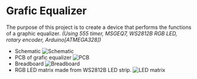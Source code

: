 # Grafic Equalizer

The purpose of this project is to create a device that performs the functions of a graphic equalizer.
*(Using 555 timer, MSGEQ7, WS2812B RGB LED, rotary encoder, Arduino[ATMEGA328])*

* Schematic
![Schematic](https://e43lna.bl.files.1drv.com/y4mkTvWlAqcx_wYuEBh9nDQtk4fH5VTOEnPVZbpEpuagybo8N_bnUSK-jOqXapWE7Itl-_2KxLVhbccWiaexIjPAewtrTVcZteUFggM8V2pfLQ7J0DCD8oiJCbVuqi89hAr0-IEX13ZFhXagHhWNSFZfSRnUuZgW6bqz5tesUMbQupI3ame3GFhYEpoupPcMr7xRWbRraolQFUrynZZfv_IBQ/schematic.png?psid=1)
* PCB of grafic equalizer
![PCB](https://irtvjw.bl.files.1drv.com/y4mOHZwAcEG7R7-RJ3yUQoGNcJkALRIyWeCZHgCYNGMFe1wVdjjH1Kko4ZjboyMYrDCxCRsjPh0veufINJ75uB89eqNSkKQxuOTBkRsIIFsbKOur2s1X_88Zou1zuhABFbUPyPrZmvSq9bnJ8W6PM-yeKQLGHSfRovNgQ-sgshg27Fly9XeqD8WArj5soT4nbxNH5llIb0zYvJ_M_SPFI4uxg/plate-elements.png?psid=1)
* Breadboard
![Breadboard](https://sxy0eg.bl.files.1drv.com/y4mRWOf8Fa5_vJ3ty7eefSw3w35pDzMAspsHPMF0zOdhZjZPEYusaTF0wSmsRQCJt9cnwb4rdW-Ukb_3O13yvq0OzQQfFv4qcI5iTnJINZOnLj8N65AbznaEH4duPCiSLHFDx7oUjzsaKrjlIlyGqQI1V1xrxZLkK63qfjhaX548o4XH4kl-FD20QBepof6Uyt50Ca_-p3w48wPw5svAWAlug/20181119_180234043_iOS.jpg?psid=1)
* RGB LED matrix made from WS2812B LED strip.
![LED matrix](https://d7tgqg.bl.files.1drv.com/y4mFcP8AoZWgg0Jg3NdB4IlTP7LvMS2HTMIR7DmCfu0Q4ZbnSegieXwA_kdZqEMTIzD4gRqzgmOpm6i3Y4pQgSDelzVz6ou6DhcBSDK1ZmZyk1HhJn3KWqMICX_9TIKXihTYbPh2N0i5I4BEB8HFIww1i9-GG-nPwefKmC7BMMSoJzHVhiCHvCWHEZMjvdQponR--qo1GQs1egRAYiQXMY8QQ/20181111_174202143_iOS.jpg?psid=1)

